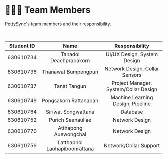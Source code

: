 # 🧑‍🤝‍🧑 Team Members

PettySync's team members and their responsibility.

<br>

| Student ID | Name | Responsibility | 
| :-: | :-: | :-: |
| 630610734 | Tanadol Deachprapakorn | UI/UX Design, System Design |
| 630610736 | Thanawat Bumpengpun | Network Design, Collar Sensors |
| 630610737 | Tanat Tangun | Project Manager, System/Collar Design |
| 630610749 | Pongsakorn Rattanapan | Machine Learning Design, Pipeline |
| 630610764 | Siriwat Songwattana | Database |
| 630610752 | Purich Seenaullae | Network Design |
| 630610770 | Atthapong Auewongchai | Network Design |
| 630610759 | Latthaphol Laohapiboonrattana | Network/Collar Support |
